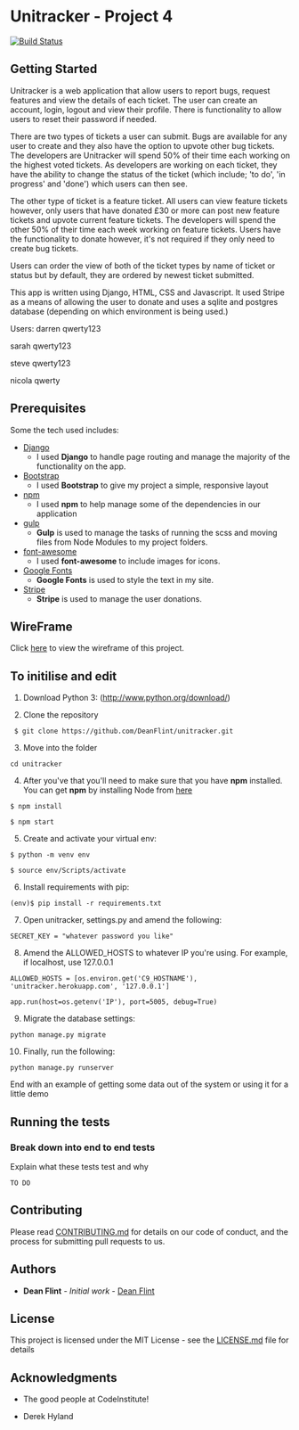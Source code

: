# Unitracker - Project 4

[![Build Status](https://travis-ci.org/DeanFlint/unitracker.svg?branch=master)](https://travis-ci.org/DeanFlint/unitracker)

## Getting Started

Unitracker is a web application that allow users to report bugs, request features and view the details of each ticket.
The user can create an account, login, logout and view their profile. There is functionality to allow users to reset their password if needed. 

There are two types of tickets a user can submit. Bugs are available for any user to create and they also have the option to upvote other bug tickets. The developers are Unitracker will spend 50% of their time each working on the highest voted tickets. As developers are working on each ticket, they have the ability to change the status of the ticket (which include; 'to do', 'in progress' and 'done') which users can then see. 

The other type of ticket is a feature ticket. All users can view feature tickets however, only users that have donated £30 or more can post new feature tickets and upvote current feature tickets. The developers will spend the other 50% of their time each week working on feature tickets. Users have the functionality to donate however, it's not required if they only need to create bug tickets.

Users can order the view of both of the ticket types by name of ticket or status but by default, they are ordered by newest ticket submitted.

This app is written using Django, HTML, CSS and Javascript. It used Stripe as a means of allowing the user to donate and uses a sqlite and postgres database (depending on which environment is being used.)

Users:
darren
qwerty123

sarah
qwerty123

steve
qwerty123

nicola
qwerty

## Prerequisites

Some the tech used includes:

- [Django](https://www.djangoproject.com/)
    - I used **Django** to handle page routing and manage the majority of the functionality on the app.
- [Bootstrap](http://getbootstrap.com/)
    - I used **Bootstrap** to give my project a simple, responsive layout
- [npm](https://www.npmjs.com/)
    - I used **npm** to help manage some of the dependencies in our application
- [gulp](https://gulpjs.com/)
    - **Gulp** is used to manage the tasks of running the scss and moving files from Node Modules to my project folders.
- [font-awesome](http://fontawesome.io/)
    - I used **font-awesome** to include images for icons.
- [Google Fonts](https://fonts.google.com/) 
    - **Google Fonts** is used to style the text in my site.
- [Stripe](https://stripe.com/gb) 
    - **Stripe** is used to manage the user donations.


## WireFrame

Click [here](wireframe.pdf) to view the wireframe of this project.

## To initilise and edit

1. Download Python 3: (http://www.python.org/download/)

2. Clone the repository 

``` $ git clone https://github.com/DeanFlint/unitracker.git```

3. Move into the folder

``` cd unitracker ```

4. After you've that you'll need to make sure that you have **npm** installed. You can get **npm** by installing Node from [here](https://nodejs.org/en/)

``` $ npm install ```

``` $ npm start ```


5. Create and activate your virtual env:

``` $ python -m venv env ```

``` $ source env/Scripts/activate ```

6. Install requirements with pip:

``` (env)$ pip install -r requirements.txt ```


7. Open unitracker, settings.py and amend the following:

``` SECRET_KEY = "whatever password you like" ```

8. Amend the ALLOWED_HOSTS to whatever IP you're using. For example, if localhost, use 127.0.0.1

``` ALLOWED_HOSTS = [os.environ.get('C9_HOSTNAME'), 'unitracker.herokuapp.com', '127.0.0.1'] ```

``` app.run(host=os.getenv('IP'), port=5005, debug=True) ```

9. Migrate the database settings:

``` python manage.py migrate ```

10. Finally, run the following:

``` python manage.py runserver ```



End with an example of getting some data out of the system or using it for a little demo

## Running the tests

### Break down into end to end tests

Explain what these tests test and why

```
TO DO
```

## Contributing

Please read [CONTRIBUTING.md](https://gist.github.com/PurpleBooth/b24679402957c63ec426) for details on our code of conduct, and the process for submitting pull requests to us.

## Authors

* **Dean Flint** - *Initial work* - [Dean Flint](https://github.com/DeanFlint)


## License

This project is licensed under the MIT License - see the [LICENSE.md](LICENSE.md) file for details

## Acknowledgments

* The good people at CodeInstitute!

* Derek Hyland